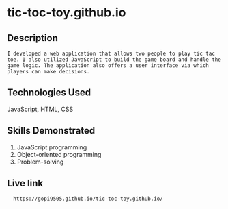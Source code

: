 # tic-toc-toy.github.io
## Description 
    I developed a web application that allows two people to play tic tac toe. I also utilized JavaScript to build the game board and handle the game logic. The application also offers a user interface via which players can make decisions.

## Technologies Used
  JavaScript, HTML, CSS

## Skills Demonstrated
  1. JavaScript programming
  2. Object-oriented programming
  3. Problem-solving
  
## Live link 
      https://gopi9505.github.io/tic-toc-toy.github.io/
